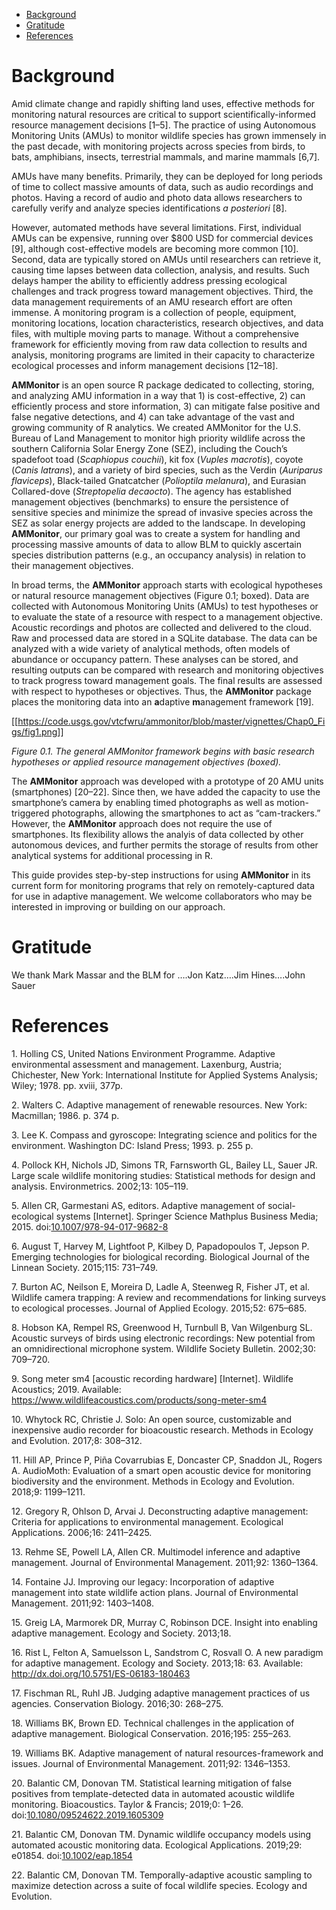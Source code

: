   - [Background](#background)
  - [Gratitude](#gratitude)
  - [References](#references)

# Background

Amid climate change and rapidly shifting land uses, effective methods
for monitoring natural resources are critical to support
scientifically-informed resource management decisions \[1–5\]. The
practice of using Autonomous Monitoring Units (AMUs) to monitor wildlife
species has grown immensely in the past decade, with monitoring projects
across species from birds, to bats, amphibians, insects, terrestrial
mammals, and marine mammals \[6,7\].

AMUs have many benefits. Primarily, they can be deployed for long
periods of time to collect massive amounts of data, such as audio
recordings and photos. Having a record of audio and photo data allows
researchers to carefully verify and analyze species identifications *a
posteriori* \[8\].

However, automated methods have several limitations. First, individual
AMUs can be expensive, running over $800 USD for commercial devices
\[9\], although cost-effective models are becoming more common \[10\].
Second, data are typically stored on AMUs until researchers can retrieve
it, causing time lapses between data collection, analysis, and results.
Such delays hamper the ability to efficiently address pressing
ecological challenges and track progress toward management objectives.
Third, the data management requirements of an AMU research effort are
often immense. A monitoring program is a collection of people,
equipment, monitoring locations, location characteristics, research
objectives, and data files, with multiple moving parts to manage.
Without a comprehensive framework for efficiently moving from raw data
collection to results and analysis, monitoring programs are limited in
their capacity to characterize ecological processes and inform
management decisions \[12–18\].

**AMMonitor** is an open source R package dedicated to collecting,
storing, and analyzing AMU information in a way that 1) is
cost-effective, 2) can efficiently process and store information, 3) can
mitigate false positive and false negative detections, and 4) can take
advantage of the vast and growing community of R analytics. We created
AMMonitor for the U.S. Bureau of Land Management to monitor high
priority wildlife across the southern California Solar Energy Zone
(SEZ), including the Couch’s spadefoot toad (*Scaphiopus couchii*), kit
fox (*Vuples macrotis*), coyote (*Canis latrans*), and a variety of bird
species, such as the Verdin (*Auriparus flaviceps*), Black-tailed
Gnatcatcher (*Polioptila melanura*), and Eurasian Collared-dove
(*Streptopelia decaocto*). The agency has established management
objectives (benchmarks) to ensure the persistence of sensitive species
and minimize the spread of invasive species across the SEZ as solar
energy projects are added to the landscape. In developing **AMMonitor**,
our primary goal was to create a system for handling and processing
massive amounts of data to allow BLM to quickly ascertain species
distribution patterns (e.g., an occupancy analysis) in relation to their
management objectives.

In broad terms, the **AMMonitor** approach starts with ecological
hypotheses or natural resource management objectives (Figure 0.1;
boxed). Data are collected with Autonomous Monitoring Units (AMUs) to
test hypotheses or to evaluate the state of a resource with respect to a
management objective. Acoustic recordings and photos are collected and
delivered to the cloud. Raw and processed data are stored in a SQLite
database. The data can be analyzed with a wide variety of analytical
methods, often models of abundance or occupancy pattern. These analyses
can be stored, and resulting outputs can be compared with research and
monitoring objectives to track progress toward management goals. The
final results are assessed with respect to hypotheses or objectives.
Thus, the **AMMonitor** package places the monitoring data into an
**a**daptive **m**anagement framework \[19\].

\[\[<https://code.usgs.gov/vtcfwru/ammonitor/blob/master/vignettes/Chap0_Figs/fig1.png>\]\]

*Figure 0.1. The general AMMonitor framework begins with basic research
hypotheses or applied resource management objectives (boxed).*

The **AMMonitor** approach was developed with a prototype of 20 AMU
units (smartphones) \[20–22\]. Since then, we have added the capacity to
use the smartphone’s camera by enabling timed photographs as well as
motion-triggered photographs, allowing the smartphones to act as
“cam-trackers.” However, the **AMMonitor** approach does not require
the use of smartphones. Its flexibility allows the analyis of data
collected by other autonomous devices, and further permits the storage
of results from other analytical systems for additional processing in R.

This guide provides step-by-step instructions for using **AMMonitor** in
its current form for monitoring programs that rely on remotely-captured
data for use in adaptive management. We welcome collaborators who may be
interested in improving or building on our approach.

# Gratitude

We thank Mark Massar and the BLM for ….Jon Katz….Jim Hines….John Sauer

# References

<div id="refs" class="references">

<div id="ref-Holling1978">

1\. Holling CS, United Nations Environment Programme. Adaptive
environmental assessment and management. Laxenburg, Austria; Chichester,
New York: International Institute for Applied Systems Analysis; Wiley;
1978. pp. xviii, 377p. 

</div>

<div id="ref-Walters1986">

2\. Walters C. Adaptive management of renewable resources. New York:
Macmillan; 1986. p. 374 p. 

</div>

<div id="ref-Lee1993">

3\. Lee K. Compass and gyroscope: Integrating science and politics for
the environment. Washington DC: Island Press; 1993. p. 255 p. 

</div>

<div id="ref-Pollock2002">

4\. Pollock KH, Nichols JD, Simons TR, Farnsworth GL, Bailey LL, Sauer
JR. Large scale wildlife monitoring studies: Statistical methods for
design and analysis. Environmetrics. 2002;13: 105–119. 

</div>

<div id="ref-Allen2015">

5\. Allen CR, Garmestani AS, editors. Adaptive management of
social-ecological systems \[Internet\]. Springer Science Mathplus
Business Media; 2015.
doi:[10.1007/978-94-017-9682-8](https://doi.org/10.1007/978-94-017-9682-8)

</div>

<div id="ref-August2015">

6\. August T, Harvey M, Lightfoot P, Kilbey D, Papadopoulos T, Jepson P.
Emerging technologies for biological recording. Biological Journal of
the Linnean Society. 2015;115: 731–749. 

</div>

<div id="ref-Burton2015">

7\. Burton AC, Neilson E, Moreira D, Ladle A, Steenweg R, Fisher JT, et
al. Wildlife camera trapping: A review and recommendations for linking
surveys to ecological processes. Journal of Applied Ecology. 2015;52:
675–685. 

</div>

<div id="ref-Hobson2002">

8\. Hobson KA, Rempel RS, Greenwood H, Turnbull B, Van Wilgenburg SL.
Acoustic surveys of birds using electronic recordings: New potential
from an omnidirectional microphone system. Wildlife Society Bulletin.
2002;30: 709–720. 

</div>

<div id="ref-WildlifeAcoustics2019">

9\. Song meter sm4 \[acoustic recording hardware\] \[Internet\].
Wildlife Acoustics; 2019. Available:
<https://www.wildlifeacoustics.com/products/song-meter-sm4>

</div>

<div id="ref-Whytock2017">

10\. Whytock RC, Christie J. Solo: An open source, customizable and
inexpensive audio recorder for bioacoustic research. Methods in Ecology
and Evolution. 2017;8: 308–312. 

</div>

<div id="ref-Hill2018">

11\. Hill AP, Prince P, Piña Covarrubias E, Doncaster CP, Snaddon JL,
Rogers A. AudioMoth: Evaluation of a smart open acoustic device for
monitoring biodiversity and the environment. Methods in Ecology and
Evolution. 2018;9: 1199–1211. 

</div>

<div id="ref-Gregory2006">

12\. Gregory R, Ohlson D, Arvai J. Deconstructing adaptive management:
Criteria for applications to environmental management. Ecological
Applications. 2006;16: 2411–2425. 

</div>

<div id="ref-Rehme2011">

13\. Rehme SE, Powell LA, Allen CR. Multimodel inference and adaptive
management. Journal of Environmental Management. 2011;92: 1360–1364. 

</div>

<div id="ref-Fontaine2011">

14\. Fontaine JJ. Improving our legacy: Incorporation of adaptive
management into state wildlife action plans. Journal of Environmental
Management. 2011;92: 1403–1408. 

</div>

<div id="ref-Greig2013">

15\. Greig LA, Marmorek DR, Murray C, Robinson DCE. Insight into
enabling adaptive management. Ecology and Society. 2013;18. 

</div>

<div id="ref-Rist2013">

16\. Rist L, Felton A, Samuelsson L, Sandstrom C, Rosvall O. A new
paradigm for adaptive management. Ecology and Society. 2013;18: 63.
Available: <http://dx.doi.org/10.5751/ES-06183-180463>

</div>

<div id="ref-Fischman2016">

17\. Fischman RL, Ruhl JB. Judging adaptive management practices of us
agencies. Conservation Biology. 2016;30: 268–275. 

</div>

<div id="ref-Williams2016">

18\. Williams BK, Brown ED. Technical challenges in the application of
adaptive management. Biological Conservation. 2016;195: 255–263. 

</div>

<div id="ref-Williams2011">

19\. Williams BK. Adaptive management of natural resources-framework and
issues. Journal of Environmental Management. 2011;92: 1346–1353. 

</div>

<div id="ref-BalanticStatistical">

20\. Balantic CM, Donovan TM. Statistical learning mitigation of false
positives from template-detected data in automated acoustic wildlife
monitoring. Bioacoustics. Taylor & Francis; 2019;0: 1–26.
doi:[10.1080/09524622.2019.1605309](https://doi.org/10.1080/09524622.2019.1605309)

</div>

<div id="ref-BalanticOccupancy">

21\. Balantic CM, Donovan TM. Dynamic wildlife occupancy models using
automated acoustic monitoring data. Ecological Applications. 2019;29:
e01854. doi:[10.1002/eap.1854](https://doi.org/10.1002/eap.1854)

</div>

<div id="ref-BalanticTemporal">

22\. Balantic CM, Donovan TM. Temporally-adaptive acoustic sampling to
maximize detection across a suite of focal wildlife species. Ecology and
Evolution. 

</div>